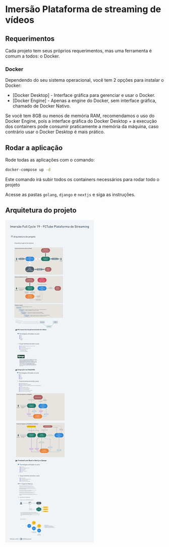 # Imersão Plataforma de streaming de vídeos

## Requerimentos

Cada projeto tem seus próprios requerimentos, mas uma ferramenta é comum a todos: o Docker.

### Docker

Dependendo do seu sistema operacional, você tem 2 opções para instalar o Docker:

- [Docker Desktop] - Interface gráfica para gerenciar e usar o Docker.
- [Docker Engine] - Apenas a engine do Docker, sem interface gráfica, chamado de Docker Nativo.

Se você tem 8GB ou menos de memória RAM, recomendamos o uso do Docker Engine, pois a interface gráfica do Docker Desktop + a execução dos containers pode consumir praticamente a memória da máquina, caso contrário usar o Docker Desktop é mais prático.

## Rodar a aplicação

Rode todas as aplicações com o comando:
    
```bash
docker-compose up -d
```

Este comando irá subir todos os containers necessários para rodar todo o projeto

Acesse as pastas `golang`, `django` e `nextjs` e siga as instruções.


## Arquitetura do projeto

![alt text](./arquitetura_projeto.png)